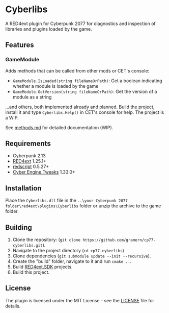 # Cyberlibs

A RED4ext plugin for Cyberpunk 2077 for diagnostics and inspection of libraries and plugins loaded by the game.

## Features

### GameModule
Adds methods that can be called from other mods or CET's console:
- `GameModule.IsLoaded(string fileNameOrPath)`:  Get a boolean indicating whether a module is loaded by the game
- `GameModule.GetVersion(string fileNameOrPath)`: Get the version of a module as a string

...and others, both implemented already and planned. Build the project, install it and type `Cyberlibs.Help()` in CET's console for help. The project is a WIP.

See [methods.md](docs/methods.md) for detailed documentation (WIP).

## Requirements
+ Cyberpunk 2.13
+ [RED4ext](https://github.com/WopsS/RED4ext) 1.25.1+
+ [redscript](https://github.com/jac3km4/redscript) 0.5.27+
+ [Cyber Engine Tweaks](https://github.com/maximegmd/CyberEngineTweaks) 1.33.0+

## Installation
Place the `Cyberlibs.dll` file in the `..\your Cyberpunk 2077 folder\red4ext\plugins\Cyberlibs` folder or unzip the archive to the game folder.

## Building
1. Clone the repository: (`git clone https://github.com/gramern/cp77-cyberlibs.git`).
2. Navigate to the project directory (`cd cp77-cyberlibs`)
2. Clone dependencies  (`git submodule update --init --recursive`).
3. Create the "build" folder, navigate to it and run `cmake ..`.
4. Build [RED4ext.SDK](https://github.com/WopsS/RED4ext.SDK) projects.
4. Build this project.

## License
The plugin is licensed under the MIT License - see the [LICENSE](LICENSE) file for details.
